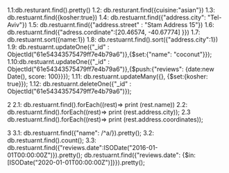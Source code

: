 1.1:db.resturant.find().pretty()
1.2: db.resturant.find({cuisine:"asian"})
1.3: db.restuarnt.find({kosher:true})
1.4: db.restuarnt.find({"address.city": "Tel-Aviv"})
1.5: db.restuarnt.find({"address.street" : "Stam Address 15"})
1.6: db.restuarnt.find({"adress.cordinate":[20.46574, -40.67774] }})
1.7: db.restuarnt.sort({name:1})
1.8: db.restuarnt.find().sort({"address.city":1})
1.9: db.restuarnt.updateOne({"_id" : ObjectId("61e54343575479ff7e4b79a6")},{$set:{"name": "coconut"}});
1.10:db.restuarnt.updateOne({"_id" : ObjectId("61e54343575479ff7e4b79a6")},{$push:{"reviews": {date:new Date(), score: 100}}});
1.11: db.restuarnt.updateMany({}, {$set:{kosher: true}});
1.12: db.restuarnt.deleteOne({"_id" : ObjectId("61e54343575479ff7e4b79a6")});

2
2.1: db.restuarnt.find().forEach((rest)=> print (rest.name))
2.2: db.restuarnt.find().forEach((rest)=> print (rest.address.city));
2.3  db.restuarnt.find().forEach((rest)=> print (rest.address.coordinates));

3
3.1: db.restuarnt.find({"name": /^a/}).pretty();
3.2: db.restuarnt.find().count();
3.3: db.restuarnt.find({"reviews.date":ISODate("2016-01-01T00:00:00Z")}).pretty();
     db.restuarnt.find({"reviews.date": {$in:[ISODate("2020-01-01T00:00:00Z")]}}).pretty();